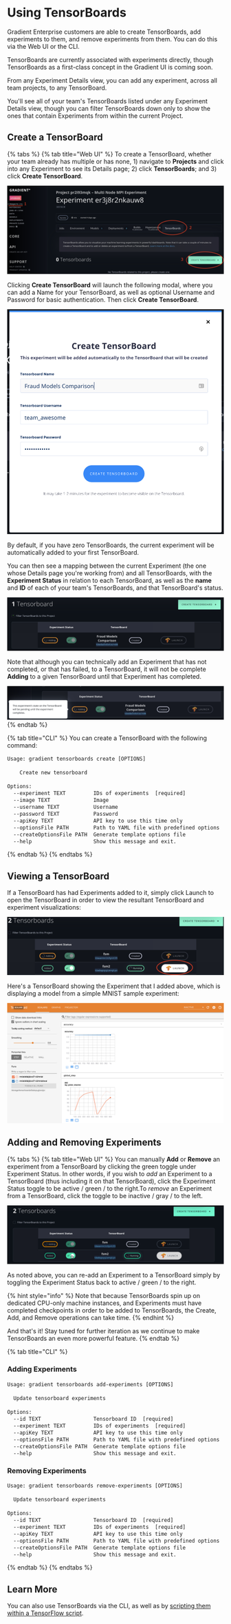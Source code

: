 # Using TensorBoards

Gradient Enterprise customers are able to create TensorBoards, add experiments to them, and remove experiments from them. You can do this via the Web UI or the CLI.

TensorBoards are currently associated with experiments directly, though TensorBoards as a first-class concept in the Gradient UI is coming soon.

From any Experiment Details view, you can add any experiment, across all team projects, to any TensorBoard.

You'll see all of your team's TensorBoards listed under any Experiment Details view, though you can filter TensorBoards down only to show the ones that contain Experiments from within the current Project.

## Create a TensorBoard

{% tabs %}
{% tab title="Web UI" %}
To create a TensorBoard, whether your team already has multiple or has none, 1\) navigate to **Projects** and click into any Experiment to see its Details page; 2\) click **TensorBoards**; and 3\) click **Create TensorBoard**.

![Steps to Create a TensorBoard via the Web UI](../../.gitbook/assets/tensorboards-create.png)

Clicking **Create TensorBoard** will launch the following modal, where you can add a Name for your TensorBoard, as well as optional Username and Password for basic authentication. Then click **Create TensorBoard**.

![Create TensorBoard modal](../../.gitbook/assets/screen-shot-2019-12-23-at-6.53.03-pm.png)

By default, if you have zero TensorBoards, the current experiment will be automatically added to your first TensorBoard.

You can then see a mapping between the current Experiment \(the one whose Details page you're working from\) and all TensorBoards, with the **Experiment Status** in relation to each TensorBoard, as well as the **name** and **ID** of each of your team's TensorBoards, and that TensorBoard's status.

![Experiment being added to a new TensorBoard](../../.gitbook/assets/screen-shot-2019-12-23-at-6.53.20-pm.png)

Note that although you can technically add an Experiment that has not completed, or that has failed, to a TensorBoard, it will not be complete **Adding** to a given TensorBoard until that Experiment has completed.

![](../../.gitbook/assets/screen-shot-2019-12-23-at-7.17.07-pm.png)
{% endtab %}

{% tab title="CLI" %}
You can create a TensorBoard with the following command:

```text
Usage: gradient tensorboards create [OPTIONS]

    Create new tensorboard

Options:
  --experiment TEXT         IDs of experiments  [required]
  --image TEXT              Image
  --username TEXT           Username
  --password TEXT           Password
  --apiKey TEXT             API key to use this time only
  --optionsFile PATH        Path to YAML file with predefined options
  --createOptionsFile PATH  Generate template options file
  --help                    Show this message and exit.
```
{% endtab %}
{% endtabs %}

## Viewing a TensorBoard

If a TensorBoard has had Experiments added to it, simply click Launch to open the TensorBoard in order to view the resultant TensorBoard and experiment visualizations:

![Launch a TensorBoard that&apos;s had Experiments added to it](../../.gitbook/assets/launch-tensorboard.png)

Here's a TensorBoard showing the Experiment that I added above, which is displaying a model from a simple MNIST sample experiment:

![Experiment visualized on a TensorBoard in Gradient](../../.gitbook/assets/screen-shot-2019-12-23-at-9.27.42-pm.png)

## Adding and Removing Experiments

{% tabs %}
{% tab title="Web UI" %}
You can manually **Add** or **Remove** an experiment from a TensorBoard by clicking the green toggle under Experiment Status. In other words, if you wish to _add_ an Experiment to a TensorBoard \(thus including it on that TensorBoard\), click the Experiment Status toggle to be active / green / to the right.To _remove_ an Experiment from a TensorBoard, click the toggle to be inactive / gray / to the left.

![Removing an Experiment from a TensorBoard](../../.gitbook/assets/remove-experiment%20%281%29.gif)

As noted above, you can re-add an Experiment to a TensorBoard simply by toggling the Experiment Status back to active / green / to the right.

{% hint style="info" %}
Note that because TensorBoards spin up on dedicated CPU-only machine instances, and Experiments must have completed checkpoints in order to be added to TensorBoards, the Create, Add, and Remove operations can take time.
{% endhint %}

And that's it! Stay tuned for further iteration as we continue to make TensorBoards an even more powerful feature.
{% endtab %}

{% tab title="CLI" %}
### Adding Experiments

```text
Usage: gradient tensorboards add-experiments [OPTIONS]

  Update tensorboard experiments

Options:
  --id TEXT                 Tensorboard ID  [required]
  --experiment TEXT         IDs of experiments  [required]
  --apiKey TEXT             API key to use this time only
  --optionsFile PATH        Path to YAML file with predefined options
  --createOptionsFile PATH  Generate template options file
  --help                    Show this message and exit.
```

### Removing Experiments

```text
Usage: gradient tensorboards remove-experiments [OPTIONS]

  Update tensorboard experiments

Options:
  --id TEXT                 Tensorboard ID  [required]
  --experiment TEXT         IDs of experiments  [required]
  --apiKey TEXT             API key to use this time only
  --optionsFile PATH        Path to YAML file with predefined options
  --createOptionsFile PATH  Generate template options file
  --help                    Show this message and exit.
```
{% endtab %}
{% endtabs %}

## Learn More

You can also use TensorBoards via the CLI, as well as by [scripting them within a TensorFlow script](getting-started-with-tensorboards.md).


